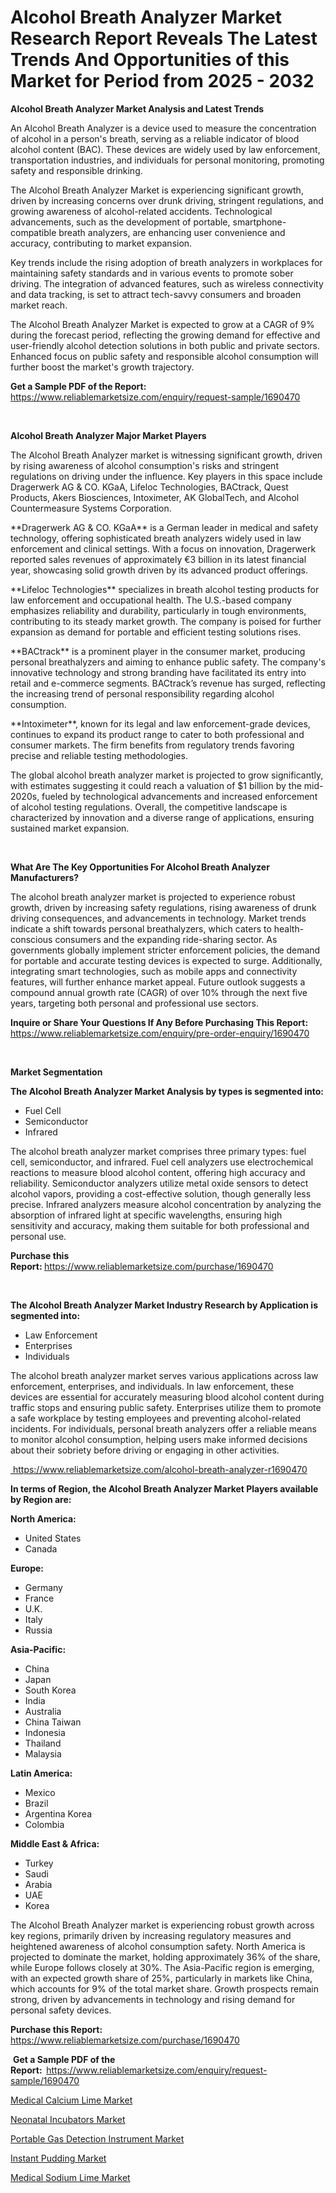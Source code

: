 <p><h1>Alcohol Breath Analyzer Market Research Report Reveals The Latest Trends And Opportunities of this Market for Period from 2025 - 2032</h1></p><p><strong>Alcohol Breath Analyzer Market Analysis and Latest Trends</strong></p>
<p><p>An Alcohol Breath Analyzer is a device used to measure the concentration of alcohol in a person's breath, serving as a reliable indicator of blood alcohol content (BAC). These devices are widely used by law enforcement, transportation industries, and individuals for personal monitoring, promoting safety and responsible drinking.</p><p>The Alcohol Breath Analyzer Market is experiencing significant growth, driven by increasing concerns over drunk driving, stringent regulations, and growing awareness of alcohol-related accidents. Technological advancements, such as the development of portable, smartphone-compatible breath analyzers, are enhancing user convenience and accuracy, contributing to market expansion. </p><p>Key trends include the rising adoption of breath analyzers in workplaces for maintaining safety standards and in various events to promote sober driving. The integration of advanced features, such as wireless connectivity and data tracking, is set to attract tech-savvy consumers and broaden market reach. </p><p>The Alcohol Breath Analyzer Market is expected to grow at a CAGR of 9% during the forecast period, reflecting the growing demand for effective and user-friendly alcohol detection solutions in both public and private sectors. Enhanced focus on public safety and responsible alcohol consumption will further boost the market's growth trajectory.</p></p>
<p><strong>Get a Sample PDF of the Report:&nbsp;</strong> <a href="https://www.reliablemarketsize.com/enquiry/request-sample/1690470?utm_campaign=973&utm_medium=2&utm_source=Github&utm_content=ia&utm_term=26032025&utm_id=alcohol-breath-analyzer">https://www.reliablemarketsize.com/enquiry/request-sample/1690470</a></p>
<p>&nbsp;</p>
<p><strong>Alcohol Breath Analyzer Major Market Players</strong></p>
<p><p>The Alcohol Breath Analyzer market is witnessing significant growth, driven by rising awareness of alcohol consumption's risks and stringent regulations on driving under the influence. Key players in this space include Dragerwerk AG & CO. KGaA, Lifeloc Technologies, BACtrack, Quest Products, Akers Biosciences, Intoximeter, AK GlobalTech, and Alcohol Countermeasure Systems Corporation.</p><p>**Dragerwerk AG & CO. KGaA** is a German leader in medical and safety technology, offering sophisticated breath analyzers widely used in law enforcement and clinical settings. With a focus on innovation, Dragerwerk reported sales revenues of approximately €3 billion in its latest financial year, showcasing solid growth driven by its advanced product offerings.</p><p>**Lifeloc Technologies** specializes in breath alcohol testing products for law enforcement and occupational health. The U.S.-based company emphasizes reliability and durability, particularly in tough environments, contributing to its steady market growth. The company is poised for further expansion as demand for portable and efficient testing solutions rises.</p><p>**BACtrack** is a prominent player in the consumer market, producing personal breathalyzers and aiming to enhance public safety. The company's innovative technology and strong branding have facilitated its entry into retail and e-commerce segments. BACtrack’s revenue has surged, reflecting the increasing trend of personal responsibility regarding alcohol consumption.</p><p>**Intoximeter**, known for its legal and law enforcement-grade devices, continues to expand its product range to cater to both professional and consumer markets. The firm benefits from regulatory trends favoring precise and reliable testing methodologies.</p><p>The global alcohol breath analyzer market is projected to grow significantly, with estimates suggesting it could reach a valuation of $1 billion by the mid-2020s, fueled by technological advancements and increased enforcement of alcohol testing regulations. Overall, the competitive landscape is characterized by innovation and a diverse range of applications, ensuring sustained market expansion.</p></p>
<p>&nbsp;</p>
<p><strong>What Are The Key Opportunities For Alcohol Breath Analyzer Manufacturers?</strong></p>
<p><p>The alcohol breath analyzer market is projected to experience robust growth, driven by increasing safety regulations, rising awareness of drunk driving consequences, and advancements in technology. Market trends indicate a shift towards personal breathalyzers, which caters to health-conscious consumers and the expanding ride-sharing sector. As governments globally implement stricter enforcement policies, the demand for portable and accurate testing devices is expected to surge. Additionally, integrating smart technologies, such as mobile apps and connectivity features, will further enhance market appeal. Future outlook suggests a compound annual growth rate (CAGR) of over 10% through the next five years, targeting both personal and professional use sectors.</p></p>
<p><strong>Inquire or Share Your Questions If Any Before Purchasing This Report:</strong> <a href="https://www.reliablemarketsize.com/enquiry/pre-order-enquiry/1690470?utm_campaign=973&utm_medium=2&utm_source=Github&utm_content=ia&utm_term=26032025&utm_id=alcohol-breath-analyzer">https://www.reliablemarketsize.com/enquiry/pre-order-enquiry/1690470</a></p>
<p>&nbsp;</p>
<p><strong>Market Segmentation</strong></p>
<p><strong>The Alcohol Breath Analyzer Market Analysis by types is segmented into:</strong></p>
<p><ul><li>Fuel Cell</li><li>Semiconductor</li><li>Infrared</li></ul></p>
<p><p>The alcohol breath analyzer market comprises three primary types: fuel cell, semiconductor, and infrared. Fuel cell analyzers use electrochemical reactions to measure blood alcohol content, offering high accuracy and reliability. Semiconductor analyzers utilize metal oxide sensors to detect alcohol vapors, providing a cost-effective solution, though generally less precise. Infrared analyzers measure alcohol concentration by analyzing the absorption of infrared light at specific wavelengths, ensuring high sensitivity and accuracy, making them suitable for both professional and personal use.</p></p>
<p><strong>Purchase this Report:&nbsp;</strong><a href="https://www.reliablemarketsize.com/purchase/1690470?utm_campaign=973&utm_medium=2&utm_source=Github&utm_content=ia&utm_term=26032025&utm_id=alcohol-breath-analyzer">https://www.reliablemarketsize.com/purchase/1690470</a></p>
<p>&nbsp;</p>
<p><strong>The Alcohol Breath Analyzer Market Industry Research by Application is segmented into:</strong></p>
<p><ul><li>Law Enforcement</li><li>Enterprises</li><li>Individuals</li></ul></p>
<p><p>The alcohol breath analyzer market serves various applications across law enforcement, enterprises, and individuals. In law enforcement, these devices are essential for accurately measuring blood alcohol content during traffic stops and ensuring public safety. Enterprises utilize them to promote a safe workplace by testing employees and preventing alcohol-related incidents. For individuals, personal breath analyzers offer a reliable means to monitor alcohol consumption, helping users make informed decisions about their sobriety before driving or engaging in other activities.</p></p>
<p><a href="https://www.reliablemarketsize.com/alcohol-breath-analyzer-r1690470?utm_campaign=973&utm_medium=2&utm_source=Github&utm_content=ia&utm_term=26032025&utm_id=alcohol-breath-analyzer">&nbsp;https://www.reliablemarketsize.com/alcohol-breath-analyzer-r1690470</a></p>
<p><strong>In terms of Region, the Alcohol Breath Analyzer Market Players available by Region are:</strong></p>
<p>
    <p> <strong> North America: </strong>
        <ul>
            <li>United States</li>
            <li>Canada</li>
        </ul>
        </p> 
    <p> <strong> Europe: </strong>
        <ul>
            <li>Germany</li>
            <li>France</li>
            <li>U.K.</li>
            <li>Italy</li>
            <li>Russia</li>
        </ul>
        </p> 
    <p> <strong> Asia-Pacific: </strong>
        <ul>
            <li>China</li>
            <li>Japan</li>
            <li>South Korea</li>
            <li>India</li>
            <li>Australia</li>
            <li>China Taiwan</li>
            <li>Indonesia</li>
            <li>Thailand</li>
            <li>Malaysia</li>
        </ul>
        </p> 
    <p> <strong> Latin America: </strong>
        <ul>
            <li>Mexico</li>
            <li>Brazil</li>
            <li>Argentina Korea</li>
            <li>Colombia</li>
        </ul>
        </p> 
    <p> <strong> Middle East & Africa: </strong>
        <ul>
            <li>Turkey</li>
            <li>Saudi</li>
            <li>Arabia</li>
            <li>UAE</li>
            <li>Korea</li>
        </ul>
    </p>
    </p>
<p><p>The Alcohol Breath Analyzer market is experiencing robust growth across key regions, primarily driven by increasing regulatory measures and heightened awareness of alcohol consumption safety. North America is projected to dominate the market, holding approximately 36% of the share, while Europe follows closely at 30%. The Asia-Pacific region is emerging, with an expected growth share of 25%, particularly in markets like China, which accounts for 9% of the total market share. Growth prospects remain strong, driven by advancements in technology and rising demand for personal safety devices.</p></p>
<p><strong>Purchase this Report: </strong><a href="https://www.reliablemarketsize.com/purchase/1690470?utm_campaign=973&utm_medium=2&utm_source=Github&utm_content=ia&utm_term=26032025&utm_id=alcohol-breath-analyzer">https://www.reliablemarketsize.com/purchase/1690470</a></p>
<p>&nbsp;<strong>Get a Sample PDF of the Report:&nbsp;&nbsp;</strong><a href="https://www.reliablemarketsize.com/enquiry/request-sample/1690470?utm_campaign=973&utm_medium=2&utm_source=Github&utm_content=ia&utm_term=26032025&utm_id=alcohol-breath-analyzer">https://www.reliablemarketsize.com/enquiry/request-sample/1690470</a></p>
<p><strong></strong></p>
<p><p><a href="https://github.com/kaidaloeckf7/Market-Research-Report-List-1/blob/main/medical-calcium-lime-market.md?utm_campaign=973&utm_medium=2&utm_source=Github&utm_content=ia&utm_term=26032025&utm_id=alcohol-breath-analyzer">Medical Calcium Lime Market</a></p><p><a href="https://github.com/arifasabeygb/Market-Research-Report-List-1/blob/main/neonatal-incubators-market.md?utm_campaign=973&utm_medium=2&utm_source=Github&utm_content=ia&utm_term=26032025&utm_id=alcohol-breath-analyzer">Neonatal Incubators Market</a></p><p><a href="https://github.com/ocambdidarhz/Market-Research-Report-List-1/blob/main/portable-gas-detection-instrument-market.md?utm_campaign=973&utm_medium=2&utm_source=Github&utm_content=ia&utm_term=26032025&utm_id=alcohol-breath-analyzer">Portable Gas Detection Instrument Market</a></p><p><a href="https://github.com/ajegiobitsa/Market-Research-Report-List-1/blob/main/instant-pudding-market.md?utm_campaign=973&utm_medium=2&utm_source=Github&utm_content=ia&utm_term=26032025&utm_id=alcohol-breath-analyzer">Instant Pudding Market</a></p><p><a href="https://github.com/aslinalirey9/Market-Research-Report-List-1/blob/main/medical-sodium-lime-market.md?utm_campaign=973&utm_medium=2&utm_source=Github&utm_content=ia&utm_term=26032025&utm_id=alcohol-breath-analyzer">Medical Sodium Lime Market</a></p></p>